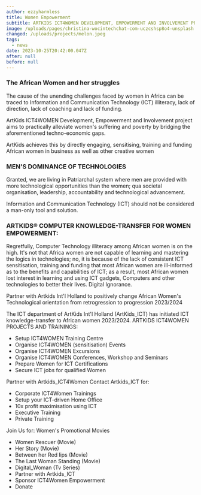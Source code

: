 ```yaml
---
author: ezzyharmless
title: Women Empowerment
subtitle: ARTKIDS ICT4WOMEN DEVELOPMENT, EMPOWERMENT AND INVOLVEMENT PROJECT 2023/24
image: /uploads/pages/christina-wocintechchat-com-uczcshsp8o4-unsplash.jpg
changed: /uploads/projects/melon.jpeg
tags:
  - news
date: 2023-10-25T20:42:00.047Z
after: null
before: null
---
```

### The African Women and her struggles
The cause of the  unending challenges faced by women in Africa can be traced to Information and Communication Technology (ICT) illiteracy, lack of direction, lack of coaching and lack of funding.

ArtKids ICT4WOMEN Development, Empowerment and Involvement project aims to practically alleviate women's suffering and poverty by bridging the aforementioned techno-economic gaps.

ArtKids achieves this by directly engaging, sensitising, training and funding African women in business as well as other creative women
### MEN'S DOMINANCE OF TECHNOLOGIES
Granted, we are living in Patriarchal system where men are provided with more technological opportunities than the women; qua societal organisation, leadership, accountability and technological advancement.

Information and Communication Technology (ICT) should not be considered a man-only tool and solution.
### ARTKIDS® COMPUTER KNOWLEDGE-TRANSFER FOR WOMEN EMPOWERMENT:
Regretfully, Computer Technology illiteracy among African women is on the high. It's not that Africa women are not capable of learning and mastering the logics in technologies; no, it is because of the lack of consistent ICT sensitisation, training and funding that most African women are ill-informed as to the benefits and capabilities of ICT; as a result, most African women lost interest in learning and using ICT gadgets, Computers and other technologies to better their lives. Digital Ignorance.

Partner with Artkids Int'l Holland to positively change African Women's Technological orientation from retrogression to progression 2023/2024

The ICT department of ArtKids Int'l Holland (ArtKids_ICT) has initiated ICT knowledge-transfer to African women 2023/2024.
ARTKIDS ICT4WOMEN PROJECTS AND TRAININGS:
* Setup ICT4WOMEN Training Centre
* Organise ICT4WOMEN (sensitisation) Events
* Organise ICT4WOMEN Excursions
* Organise ICT4WOMEN Conferences, Workshop and Seminars
* Prepare Women for ICT Certifications
* Secure ICT jobs for qualified Women

Partner with Artkids_ICT4Women
Contact Artkids_ICT for:
* Corporate ICT4Women Trainings
* Setup your ICT-driven Home Office
* 10x profit maximisation using ICT
* Executive Training
* Private Training

Join Us for: Women's Promotional Movies
* Women Rescuer (Movie)
* Her Story (Movie)
* Between her Red lips (Movie)
* The Last Woman Standing (Movie)
* Digital_Woman (Tv Series)
* Partner with Artkids_ICT
* Sponsor ICT4Women Empowerment
* Donate